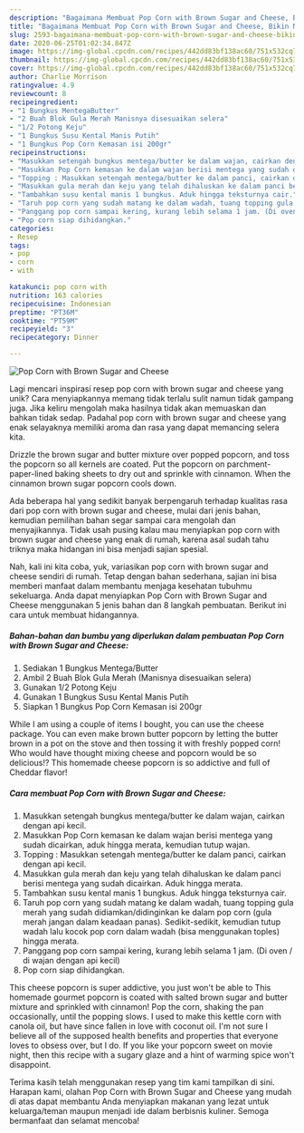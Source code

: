 ```yaml
---
description: "Bagaimana Membuat Pop Corn with Brown Sugar and Cheese, Bikin Ngiler"
title: "Bagaimana Membuat Pop Corn with Brown Sugar and Cheese, Bikin Ngiler"
slug: 2593-bagaimana-membuat-pop-corn-with-brown-sugar-and-cheese-bikin-ngiler
date: 2020-06-25T01:02:34.847Z
image: https://img-global.cpcdn.com/recipes/442dd83bf138ac60/751x532cq70/pop-corn-with-brown-sugar-and-cheese-foto-resep-utama.jpg
thumbnail: https://img-global.cpcdn.com/recipes/442dd83bf138ac60/751x532cq70/pop-corn-with-brown-sugar-and-cheese-foto-resep-utama.jpg
cover: https://img-global.cpcdn.com/recipes/442dd83bf138ac60/751x532cq70/pop-corn-with-brown-sugar-and-cheese-foto-resep-utama.jpg
author: Charlie Morrison
ratingvalue: 4.9
reviewcount: 8
recipeingredient:
- "1 Bungkus MentegaButter"
- "2 Buah Blok Gula Merah Manisnya disesuaikan selera"
- "1/2 Potong Keju"
- "1 Bungkus Susu Kental Manis Putih"
- "1 Bungkus Pop Corn Kemasan isi 200gr"
recipeinstructions:
- "Masukkan setengah bungkus mentega/butter ke dalam wajan, cairkan dengan api kecil."
- "Masukkan Pop Corn kemasan ke dalam wajan berisi mentega yang sudah dicairkan, aduk hingga merata, kemudian tutup wajan."
- "Topping : Masukkan setengah mentega/butter ke dalam panci, cairkan dengan api kecil."
- "Masukkan gula merah dan keju yang telah dihaluskan ke dalam panci berisi mentega yang sudah dicairkan. Aduk hingga merata."
- "Tambahkan susu kental manis 1 bungkus. Aduk hingga teksturnya cair."
- "Taruh pop corn yang sudah matang ke dalam wadah, tuang topping gula merah yang sudah didiamkan/didinginkan ke dalam pop corn (gula merah jangan dalam keadaan panas). Sedikit-sedikit, kemudian tutup wadah lalu kocok pop corn dalam wadah (bisa menggunakan toples) hingga merata."
- "Panggang pop corn sampai kering, kurang lebih selama 1 jam. (Di oven / di wajan dengan api kecil)"
- "Pop corn siap dihidangkan."
categories:
- Resep
tags:
- pop
- corn
- with

katakunci: pop corn with 
nutrition: 163 calories
recipecuisine: Indonesian
preptime: "PT36M"
cooktime: "PT59M"
recipeyield: "3"
recipecategory: Dinner

---
```



![Pop Corn with Brown Sugar and Cheese](https://img-global.cpcdn.com/recipes/442dd83bf138ac60/751x532cq70/pop-corn-with-brown-sugar-and-cheese-foto-resep-utama.jpg)

Lagi mencari inspirasi resep pop corn with brown sugar and cheese yang unik? Cara menyiapkannya memang tidak terlalu sulit namun tidak gampang juga. Jika keliru mengolah maka hasilnya tidak akan memuaskan dan bahkan tidak sedap. Padahal pop corn with brown sugar and cheese yang enak selayaknya memiliki aroma dan rasa yang dapat memancing selera kita.

Drizzle the brown sugar and butter mixture over popped popcorn, and toss the popcorn so all kernels are coated. Put the popcorn on parchment-paper-lined baking sheets to dry out and sprinkle with cinnamon. When the cinnamon brown sugar popcorn cools down.

Ada beberapa hal yang sedikit banyak berpengaruh terhadap kualitas rasa dari pop corn with brown sugar and cheese, mulai dari jenis bahan, kemudian pemilihan bahan segar sampai cara mengolah dan menyajikannya. Tidak usah pusing kalau mau menyiapkan pop corn with brown sugar and cheese yang enak di rumah, karena asal sudah tahu triknya maka hidangan ini bisa menjadi sajian spesial.


Nah, kali ini kita coba, yuk, variasikan pop corn with brown sugar and cheese sendiri di rumah. Tetap dengan bahan sederhana, sajian ini bisa memberi manfaat dalam membantu menjaga kesehatan tubuhmu sekeluarga. Anda dapat menyiapkan Pop Corn with Brown Sugar and Cheese menggunakan 5 jenis bahan dan 8 langkah pembuatan. Berikut ini cara untuk membuat hidangannya.

<!--inarticleads1-->

##### Bahan-bahan dan bumbu yang diperlukan dalam pembuatan Pop Corn with Brown Sugar and Cheese:

1. Sediakan 1 Bungkus Mentega/Butter
1. Ambil 2 Buah Blok Gula Merah (Manisnya disesuaikan selera)
1. Gunakan 1/2 Potong Keju
1. Gunakan 1 Bungkus Susu Kental Manis Putih
1. Siapkan 1 Bungkus Pop Corn Kemasan isi 200gr


While I am using a couple of items I bought, you can use the cheese package. You can even make brown butter popcorn by letting the butter brown in a pot on the stove and then tossing it with freshly popped corn! Who would have thought mixing cheese and popcorn would be so delicious!? This homemade cheese popcorn is so addictive and full of Cheddar flavor! 

<!--inarticleads2-->

##### Cara membuat Pop Corn with Brown Sugar and Cheese:

1. Masukkan setengah bungkus mentega/butter ke dalam wajan, cairkan dengan api kecil.
1. Masukkan Pop Corn kemasan ke dalam wajan berisi mentega yang sudah dicairkan, aduk hingga merata, kemudian tutup wajan.
1. Topping : Masukkan setengah mentega/butter ke dalam panci, cairkan dengan api kecil.
1. Masukkan gula merah dan keju yang telah dihaluskan ke dalam panci berisi mentega yang sudah dicairkan. Aduk hingga merata.
1. Tambahkan susu kental manis 1 bungkus. Aduk hingga teksturnya cair.
1. Taruh pop corn yang sudah matang ke dalam wadah, tuang topping gula merah yang sudah didiamkan/didinginkan ke dalam pop corn (gula merah jangan dalam keadaan panas). Sedikit-sedikit, kemudian tutup wadah lalu kocok pop corn dalam wadah (bisa menggunakan toples) hingga merata.
1. Panggang pop corn sampai kering, kurang lebih selama 1 jam. (Di oven / di wajan dengan api kecil)
1. Pop corn siap dihidangkan.


This cheese popcorn is super addictive, you just won&#39;t be able to This homemade gourmet popcorn is coated with salted brown sugar and butter mixture and sprinkled with cinnamon! Pop the corn, shaking the pan occasionally, until the popping slows. I used to make this kettle corn with canola oil, but have since fallen in love with coconut oil. I&#39;m not sure I believe all of the supposed health benefits and properties that everyone loves to obsess over, but I do. If you like your popcorn sweet on movie night, then this recipe with a sugary glaze and a hint of warming spice won&#39;t disappoint. 

Terima kasih telah menggunakan resep yang tim kami tampilkan di sini. Harapan kami, olahan Pop Corn with Brown Sugar and Cheese yang mudah di atas dapat membantu Anda menyiapkan makanan yang lezat untuk keluarga/teman maupun menjadi ide dalam berbisnis kuliner. Semoga bermanfaat dan selamat mencoba!
